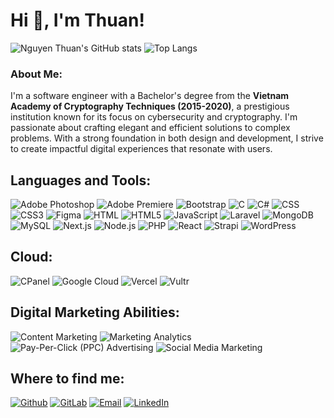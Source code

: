 # Hi 👋, I'm Thuan!

![Nguyen Thuan's GitHub stats](https://github-readme-stats.vercel.app/api?username=thuanvannguyen&bg_color=30,e96443,904e95&title_color=fff&text_color=fff&icon_color=fff&hide_border=false&include_all_commits=false&count_private=true&show_icons=true) ![Top Langs](https://github-readme-stats.vercel.app/api/top-langs/?username=thuanvannguyen&bg_color=30,e96443,904e95&title_color=fff&text_color=fff&icon_color=fff&layout=compact&langs_count=8)

### About Me:

I'm a software engineer with a Bachelor's degree from the **Vietnam Academy of Cryptography Techniques (2015-2020)**, a prestigious institution known for its focus on cybersecurity and cryptography. I'm passionate about crafting elegant and efficient solutions to complex problems. With a strong foundation in both design and development, I strive to create impactful digital experiences that resonate with users.

## Languages and Tools:

![Adobe Photoshop](https://img.shields.io/badge/Adobe%20Photoshop-31A8FF?logo=adobe%20photoshop&logoColor=white)
![Adobe Premiere](https://img.shields.io/badge/Adobe%20Premiere-9999FF?logo=adobe%20premiere&logoColor=white)
![Bootstrap](https://img.shields.io/badge/Bootstrap-563D7C?logo=bootstrap&logoColor=white)
![C](https://img.shields.io/badge/C-00599C?logo=c&logoColor=white)
![C#](https://img.shields.io/badge/C%23-239120?logo=c-sharp&logoColor=white)
![CSS](https://img.shields.io/badge/CSS-239120?logo=css3&logoColor=white)
![CSS3](https://img.shields.io/badge/CSS3-1572B6?logo=css3&logoColor=white)
![Figma](https://img.shields.io/badge/Figma-F24E1E?logo=figma&logoColor=white)
![HTML](https://img.shields.io/badge/HTML-239120?logo=html5&logoColor=white)
![HTML5](https://img.shields.io/badge/HTML5-E34F26?logo=html5&logoColor=white)
![JavaScript](https://img.shields.io/badge/JavaScript-F7DF1E?logo=javascript&logoColor=black)
![Laravel](https://img.shields.io/badge/Laravel-FF2D20?logo=laravel&logoColor=white)
![MongoDB](https://img.shields.io/badge/MongoDB-47A248?logo=mongodb&logoColor=white)
![MySQL](https://img.shields.io/badge/MySQL-00000F?logo=mysql&logoColor=white)
![Next.js](https://img.shields.io/badge/Next.js-000000?logo=next.js&logoColor=white)
![Node.js](https://img.shields.io/badge/Node.js-43853D?logo=node.js&logoColor=white)
![PHP](https://img.shields.io/badge/PHP-777BB4?logo=php&logoColor=white)
![React](https://img.shields.io/badge/React-61DAFB?logo=react&logoColor=white)
![Strapi](https://img.shields.io/badge/Strapi-2E7EEA?logo=strapi&logoColor=white)
![WordPress](https://img.shields.io/badge/WordPress-21759B?logo=wordpress&logoColor=white)

## Cloud:

![CPanel](https://img.shields.io/badge/cPanel-FF6C2C?logo=cpanel&logoColor=white)
![Google Cloud](https://img.shields.io/badge/Google_Cloud-4285F4?logo=google-cloud&logoColor=white)
![Vercel](https://img.shields.io/badge/Vercel-000000?logo=vercel&logoColor=white)
![Vultr](https://img.shields.io/badge/Vultr-007BFC?logo=vultr&logoColor=white)

## Digital Marketing Abilities:

![Content Marketing](https://img.shields.io/badge/Content%20Marketing-FF6F61?logo=contentful&logoColor=white)
![Marketing Analytics](https://img.shields.io/badge/Marketing%20Analytics-0054A6?logo=googleanalytics&logoColor=white)
![Pay-Per-Click (PPC) Advertising](https://img.shields.io/badge/PPC%20Advertising-FF4500?logo=googleads&logoColor=white)
![Social Media Marketing](https://img.shields.io/badge/Social%20Media%20Marketing-1DA1F2?logo=twitter&logoColor=white)

## Where to find me:

[![Github](https://img.shields.io/badge/GitHub-100000?logo=github&logoColor=white)](https://github.com/thuanvannguyen)
[![GitLab](https://img.shields.io/badge/GitLab-330F63?logo=github&logoColor=white)](https://gitlab.com/thuannbjsc)
[![Email](https://img.shields.io/badge/Email-D14836?logo=gmail&logoColor=white)](mailto:nguyenthuankma@gmail.com)
[![LinkedIn](https://img.shields.io/badge/LinkedIn-0077B5?logo=linkedin&logoColor=white)](https://www.linkedin.com/in/nguyen-van-thuan-987b8415a)
